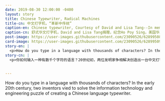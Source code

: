 ```yaml
---
date: 2019-08-30 12:00:00 -0400
layout: story
title: Chinese Typewriter, Radical Machines
title-cn: 中文打字机，“革新中传统”
caption-en: Chinese typewriter, Courtesy of David and Lisa Tang--In memory of Ho Poy Sing, Museum of Chinese in America (MOCA) Collection
caption-cn: 舒式华文打字机，David and Lisa Tang捐赠，纪念Ho Poy Sing，美国华人博物馆（MOCA）馆藏
post-image: https://user-images.githubusercontent.com/23090526/62899508-ec745f80-bd25-11e9-97e1-2db528e5b690.jpg
card-image: https://user-images.githubusercontent.com/23090526/62899509-ed0cf600-bd25-11e9-8a22-9afea1107dd5.jpg
story-en: |
  <p>How do you type in a language with thousands of characters? In the early 20th century, two inventors vied to solve the information technology and engineering puzzle of creating a Chinese language typewriter. Zhou Houkun of MIT designed a typewriter based on “common usage Chinese,” selecting the 3,000 most commonly used everyday characters; Qi Xuan of NYU broke up characters into modular pieces that would allow a typist to “spell” any character. While more limited, Zhou’s more successful prototype was acquired by the Commercial Press in Shanghai and its improved Shu Zhendong Chinese Typewriter became the country’s first mass-manufactured typewriter. Using the left hand, the typist would move the gridded bed right and left; with the right hand, they would punch down on the chosen Chinese character with a type lever to pick up the loose metal slug. Since these first attempts to mechanize written Chinese, information technology has continued to grapple with how best to translate Chinese characters into communication systems from Morse code to iOS. These days, Chinese computing is possible thanks to “Input Method Editors,” which date back to the 1947 MingKwai experimental typewriter, which intercept QWERTY keystrokes and retrieve the correct character from a database based on the sounds inputted. The above typewriter was featured in MOCA’s recent exhibition on the development of the Chinese typewriter, <i>Radical Machines: Chinese in the Information Age</i>.</p>
story-cn: |
  <p>你如何输入一种有数千个字符的语言？20世纪初，两位发明家争相解决创造出一台中文打字机的信息技术和工程难题。麻省理工学院的周厚坤（Zhou Houkun）设计了一款基于常用汉字的打字机，挑选出了3000个日常最常使用的汉字；纽约大学的祁暄（Qi Xuan）将汉字分成模块，这样打字员就可以“拼写”任何汉字。尽管更加受限，但是周厚坤的打字机原型更为成功，被上海商务印书馆征用，而且其改良版的舒振东（Shu Zhendong）中文打字机成为中国第一个大规模生产的打字机。打字员用左手左右移动网格床，右手用一根打字杆敲击选中的汉字，以抓起这个松动的金属汉字。自从这些首次尝试书写中文机械化以来，信息技术一直在努力解决如何才能最好地将汉字翻译成从摩尔斯电码到IOS的通信系统中。如今，中文计算机处理应该要归功于“输入法编辑器”的发明，它可以追溯到1947年的明快（MingKwai）实验打字机，它拦截QWERTY的键击，并根据输入的声音从数据库中检索正确的字符。上图的打字机在MOCA最近一个关于中国打字机发展历史的展览《革新中传统：信息時代中文的命运》（<i>Radical Machines: Chinese in the Information Age</i>）中展出。</p>
  
  
---
```

How do you type in a language with thousands of characters? In the early 20th century, two inventors vied to solve the information technology and engineering puzzle of creating a Chinese language typewriter.
